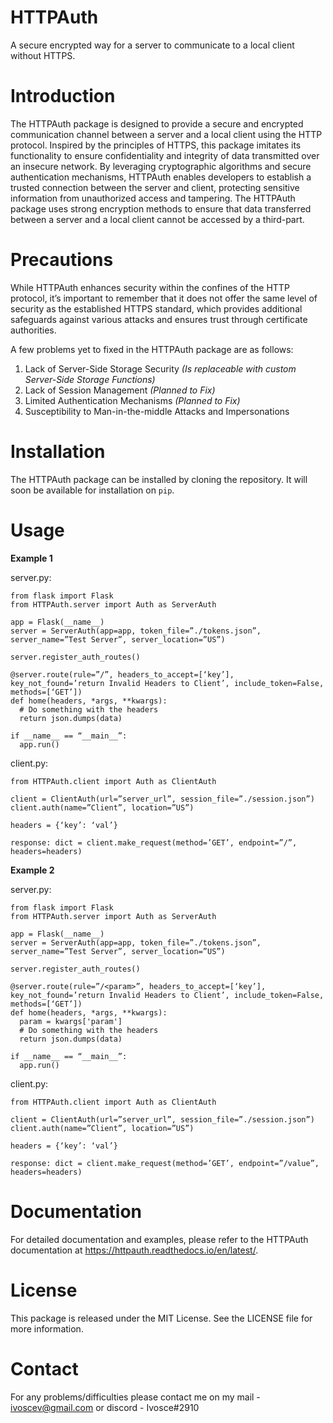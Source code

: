 # HTTPAuth
A secure encrypted way for a server to communicate to a local client without HTTPS.

# Introduction

The HTTPAuth package is designed to provide a secure and encrypted communication channel between a server and a local client using the HTTP protocol. Inspired by the principles of HTTPS, this package imitates its functionality to ensure confidentiality and integrity of data transmitted over an insecure network. By leveraging cryptographic algorithms and secure authentication mechanisms, HTTPAuth enables developers to establish a trusted connection between the server and client, protecting sensitive information from unauthorized access and tampering. The HTTPAuth package uses strong encryption methods to ensure that data transferred between a server and a local client cannot be accessed by a third-part.

# Precautions

While HTTPAuth enhances security within the confines of the HTTP protocol, it’s important to remember that it does not offer the same level of security as the established HTTPS standard, which provides additional safeguards against various attacks and ensures trust through certificate authorities.

A few problems yet to fixed in the HTTPAuth package are as follows:

1. Lack of Server-Side Storage Security _(Is replaceable with custom Server-Side Storage Functions)_
2. Lack of Session Management _(Planned to Fix)_
3. Limited Authentication Mechanisms _(Planned to Fix)_
4. Susceptibility to Man-in-the-middle Attacks and Impersonations

# Installation

The HTTPAuth package can be installed by cloning the repository.
It will soon be available for installation on `pip`.

# Usage

**Example 1**

server.py:

```
from flask import Flask
from HTTPAuth.server import Auth as ServerAuth
 
app = Flask(__name__)
server = ServerAuth(app=app, token_file=”./tokens.json”, server_name=”Test Server”, server_location=”US”)

server.register_auth_routes()

@server.route(rule=”/”, headers_to_accept=[‘key’], key_not_found=’return Invalid Headers to Client’, include_token=False, methods=[‘GET’])
def home(headers, *args, **kwargs):
  # Do something with the headers
  return json.dumps(data)

if __name__ == “__main__”:
  app.run()
```

client.py:

```
from HTTPAuth.client import Auth as ClientAuth

client = ClientAuth(url=”server_url”, session_file=”./session.json”)
client.auth(name=”Client”, location=”US”)

headers = {‘key’: ‘val’}

response: dict = client.make_request(method=’GET’, endpoint=”/”, headers=headers)
```

**Example 2**

server.py:

```
from flask import Flask
from HTTPAuth.server import Auth as ServerAuth
 
app = Flask(__name__)
server = ServerAuth(app=app, token_file=”./tokens.json”, server_name=”Test Server”, server_location=”US”)

server.register_auth_routes()

@server.route(rule=”/<param>”, headers_to_accept=[‘key’], key_not_found=’return Invalid Headers to Client’, include_token=False, methods=[‘GET’])
def home(headers, *args, **kwargs):
  param = kwargs['param']
  # Do something with the headers
  return json.dumps(data)

if __name__ == “__main__”:
  app.run()
```

client.py:

```
from HTTPAuth.client import Auth as ClientAuth

client = ClientAuth(url=”server_url”, session_file=”./session.json”)
client.auth(name=”Client”, location=”US”)

headers = {‘key’: ‘val’}

response: dict = client.make_request(method=’GET’, endpoint=”/value”, headers=headers)
```

# Documentation

For detailed documentation and examples, please refer to the HTTPAuth documentation at https://httpauth.readthedocs.io/en/latest/.

# License

This package is released under the MIT License. See the LICENSE file for more information.

# Contact

For any problems/difficulties please contact me on my mail - ivoscev@gmail.com or discord - Ivosce#2910
